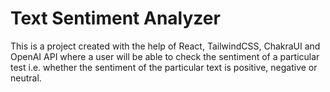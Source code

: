 # Text Sentiment Analyzer

This is a project created with the help of React, TailwindCSS, ChakraUI and OpenAI API where a user will be able to check the sentiment of a particular test i.e. whether the sentiment of the particular text is positive, negative or neutral.
